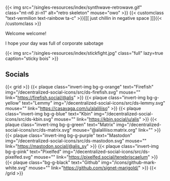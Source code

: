 ---
---
{{< img src="/singles-resources/index/synthwave-retrowave.gif" class="mt-n6 zi-n1" alt="retro skeleton" mouse="owo" >}}
{{< customclass "text-vermilion text-rainbow ta-c" >}}[[[ just chillin in negative space ]]]{{< /customclass >}}

Welcome welcome!

I hope your day was full of corporate sabotage

{{< img src="/singles-resources/index/stickfight.jpg" class="full" lazy=true caption="sticky bois" >}}

## Socials
{{< grid >}}
{{< plaque class="invert-img bg-g-orange" text="Firefish" img="/decentralized-social-icons/src/ds-firefish.svg" mouse="" link="https://firefish.social/@alis" >}}
{{< plaque class="invert-img bg-g-yellow" text="Lemmy"    img="/decentralized-social-icons/src/ds-lemmy.svg"    mouse="" link="https://casavaga.com/u/alaliliiso" >}}
{{< plaque class="invert-img bg-g-blue"   text="Kbin"     img="/decentralized-social-icons/src/ds-kbin.svg"     mouse="" link="https://kbin.social/u/alis" >}}
{{< plaque class="invert-img bg-g-green"  text="Matrix"   img="/decentralized-social-icons/src/ds-matrix.svg"   mouse="@alaliliiso:matrix.org" link="" >}}
{{< plaque class="invert-img bg-g-purple" text="Mastodon" img="/decentralized-social-icons/src/ds-mastodon.svg" mouse="" link="https://mastodon.social/@alis_sy" >}}
{{< plaque class="invert-img bg-g-pink"   text="Pixelfed" img="/decentralized-social-icons/src/ds-pixelfed.svg" mouse="" link="https://pixelfed.social/tenebriscaelum" >}}
{{< plaque class="bg-g-black"             text="Github"   img="/icons/github-mark-white.svg"                    mouse="" link="https://github.com/signet-marigold/" >}}
{{< /grid >}}
